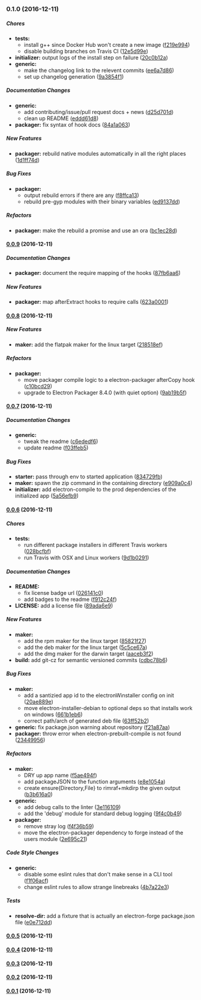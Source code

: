 ### 0.1.0 (2016-12-11)

##### Chores

* **tests:**
  * install g++ since Docker Hub won't create a new image ([f219e994](https://github.com/marshallofsound/electron-forge/commit/f219e994))
  * disable building branches on Travis CI ([12e5d99e](https://github.com/marshallofsound/electron-forge/commit/12e5d99e))
* **initializer:** output logs of the install step on failure ([20c0b12a](https://github.com/marshallofsound/electron-forge/commit/20c0b12a))
* **generic:**
  * make the changelog link to the relevent commits ([ee6a7d86](https://github.com/marshallofsound/electron-forge/commit/ee6a7d86))
  * set up changelog generation ([9a3854f1](https://github.com/marshallofsound/electron-forge/commit/9a3854f1))

##### Documentation Changes

* **generic:**
  * add contributing/issue/pull request docs + news ([d25d701d](https://github.com/marshallofsound/electron-forge/commit/d25d701d))
  * clean up README ([eddd61d8](https://github.com/marshallofsound/electron-forge/commit/eddd61d8))
* **packager:** fix syntax of hook docs ([84a1a063](https://github.com/marshallofsound/electron-forge/commit/84a1a063))

##### New Features

* **packager:** rebuild native modules automatically in all the right places ([1d1ff74d](https://github.com/marshallofsound/electron-forge/commit/1d1ff74d))

##### Bug Fixes

* **packager:**
  * output rebuild errors if there are any ([f8ffca13](https://github.com/marshallofsound/electron-forge/commit/f8ffca13))
  * rebuild pre-gyp modules with their binary variables ([ed9137dd](https://github.com/marshallofsound/electron-forge/commit/ed9137dd))

##### Refactors

* **packager:** make the rebuild a promise and use an ora ([bc1ec28d](https://github.com/marshallofsound/electron-forge/commit/bc1ec28d))

#### [0.0.9](https://github.com/MarshallOfSound/electron-forge/releases/tag/v0.0.9) (2016-12-11)

##### Documentation Changes

* **packager:** document the require mapping of the hooks ([87fb6aa6](https://github.com/marshallofsound/electron-forge/commit/87fb6aa6))

##### New Features

* **packager:** map afterExtract hooks to require calls ([623a0001](https://github.com/marshallofsound/electron-forge/commit/623a0001))

#### [0.0.8](https://github.com/MarshallOfSound/electron-forge/releases/tag/v0.0.8) (2016-12-11)

##### New Features

* **maker:** add the flatpak maker for the linux target ([218518ef](https://github.com/marshallofsound/electron-forge/commit/218518ef))

##### Refactors

* **packager:**
  * move packager compile logic to a electron-packager afterCopy hook ([c10bcd29](https://github.com/marshallofsound/electron-forge/commit/c10bcd29))
  * upgrade to Electron Packager 8.4.0 (with quiet option) ([9ab19b5f](https://github.com/marshallofsound/electron-forge/commit/9ab19b5f))

#### [0.0.7](https://github.com/MarshallOfSound/electron-forge/releases/tag/v0.0.7) (2016-12-11)

##### Documentation Changes

* **generic:**
  * tweak the readme ([c6ededf6](https://github.com/marshallofsound/electron-forge/commit/c6ededf6))
  * update readme ([f03ffeb5](https://github.com/marshallofsound/electron-forge/commit/f03ffeb5))

##### Bug Fixes

* **starter:** pass through env to started application ([834729fb](https://github.com/marshallofsound/electron-forge/commit/834729fb))
* **maker:** spawn the zip command in the containing directory ([e909a0c4](https://github.com/marshallofsound/electron-forge/commit/e909a0c4))
* **initializer:** add electron-compile to the prod dependencies of the initialized app ([5a56efb9](https://github.com/marshallofsound/electron-forge/commit/5a56efb9))

#### [0.0.6](https://github.com/MarshallOfSound/electron-forge/releases/tag/v0.0.6) (2016-12-11)

##### Chores

* **tests:**
  * run different package installers in different Travis workers ([028bcfbf](https://github.com/marshallofsound/electron-forge/commit/028bcfbf))
  * run Travis with OSX and Linux workers ([9d1b0291](https://github.com/marshallofsound/electron-forge/commit/9d1b0291))

##### Documentation Changes

* **README:**
  * fix license badge url ([026141c0](https://github.com/marshallofsound/electron-forge/commit/026141c0))
  * add badges to the readme ([f912c24f](https://github.com/marshallofsound/electron-forge/commit/f912c24f))
* **LICENSE:** add a license file ([89ada6e9](https://github.com/marshallofsound/electron-forge/commit/89ada6e9))

##### New Features

* **maker:**
  * add the rpm maker for the linux target ([85821f27](https://github.com/marshallofsound/electron-forge/commit/85821f27))
  * add the deb maker for the linux target ([5c5ce67a](https://github.com/marshallofsound/electron-forge/commit/5c5ce67a))
  * add the dmg maker for the darwin target ([aaceb3f2](https://github.com/marshallofsound/electron-forge/commit/aaceb3f2))
* **build:** add git-cz for semantic versioned commits ([cdbc78b6](https://github.com/marshallofsound/electron-forge/commit/cdbc78b6))

##### Bug Fixes

* **maker:**
  * add a santizied app id to the electronWinstaller config on init ([20ae889e](https://github.com/marshallofsound/electron-forge/commit/20ae889e))
  * move electron-installer-debian to optional deps so that installs work on windows ([661b1eb6](https://github.com/marshallofsound/electron-forge/commit/661b1eb6))
  * correct path/arch of generated deb file ([63ff52b2](https://github.com/marshallofsound/electron-forge/commit/63ff52b2))
* **generic:** fix package.json warning about repository ([f21a87aa](https://github.com/marshallofsound/electron-forge/commit/f21a87aa))
* **packager:** throw error when electron-prebuilt-compile is not found ([23449956](https://github.com/marshallofsound/electron-forge/commit/23449956))

##### Refactors

* **maker:**
  * DRY up app name ([f5ae494f](https://github.com/marshallofsound/electron-forge/commit/f5ae494f))
  * add packageJSON to the function arguments ([e8e1054a](https://github.com/marshallofsound/electron-forge/commit/e8e1054a))
  * create ensure{Directory,File} to rimraf+mkdirp the given output ([b3b616a0](https://github.com/marshallofsound/electron-forge/commit/b3b616a0))
* **generic:**
  * add debug calls to the linter ([3e116109](https://github.com/marshallofsound/electron-forge/commit/3e116109))
  * add the 'debug' module for standard debug logging ([9f4c0b49](https://github.com/marshallofsound/electron-forge/commit/9f4c0b49))
* **packager:**
  * remove stray log ([f4f36b59](https://github.com/marshallofsound/electron-forge/commit/f4f36b59))
  * move the electron-packager dependency to forge instead of the users module ([2e695c21](https://github.com/marshallofsound/electron-forge/commit/2e695c21))

##### Code Style Changes

* **generic:**
  * disable some eslint rules that don't make sense in a CLI tool ([f1f06acf](https://github.com/marshallofsound/electron-forge/commit/f1f06acf))
  * change eslint rules to allow strange linebreaks ([4b7a22e3](https://github.com/marshallofsound/electron-forge/commit/4b7a22e3))

##### Tests

* **resolve-dir:** add a fixture that is actually an electron-forge package.json file ([e0e712dd](https://github.com/marshallofsound/electron-forge/commit/e0e712dd))

#### [0.0.5](https://github.com/MarshallOfSound/electron-forge/releases/tag/v0.0.5) (2016-12-11)

#### [0.0.4](https://github.com/MarshallOfSound/electron-forge/releases/tag/v0.0.4) (2016-12-11)

#### [0.0.3](https://github.com/MarshallOfSound/electron-forge/releases/tag/v0.0.3) (2016-12-11)

#### [0.0.2](https://github.com/MarshallOfSound/electron-forge/releases/tag/v0.0.2) (2016-12-11)

#### [0.0.1](https://github.com/MarshallOfSound/electron-forge/releases/tag/v0.0.1) (2016-12-11)
